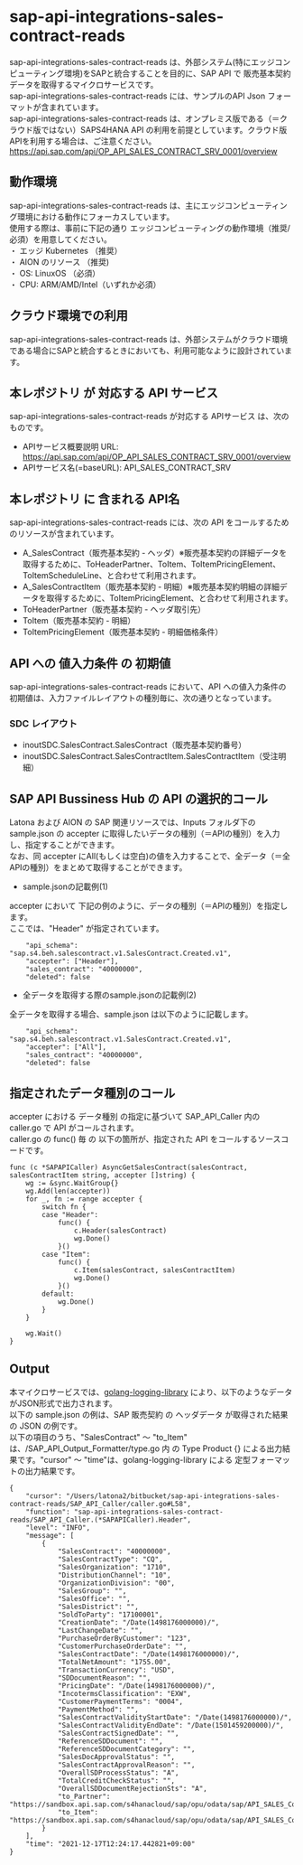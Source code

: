 # sap-api-integrations-sales-contract-reads
sap-api-integrations-sales-contract-reads は、外部システム(特にエッジコンピューティング環境)をSAPと統合することを目的に、SAP API で 販売基本契約データを取得するマイクロサービスです。    
sap-api-integrations-sales-contract-reads には、サンプルのAPI Json フォーマットが含まれています。   
sap-api-integrations-sales-contract-reads は、オンプレミス版である（＝クラウド版ではない）SAPS4HANA API の利用を前提としています。クラウド版APIを利用する場合は、ご注意ください。   
https://api.sap.com/api/OP_API_SALES_CONTRACT_SRV_0001/overview

## 動作環境  
sap-api-integrations-sales-contract-reads は、主にエッジコンピューティング環境における動作にフォーカスしています。  
使用する際は、事前に下記の通り エッジコンピューティングの動作環境（推奨/必須）を用意してください。  
・ エッジ Kubernetes （推奨）    
・ AION のリソース （推奨)    
・ OS: LinuxOS （必須）    
・ CPU: ARM/AMD/Intel（いずれか必須）　　

## クラウド環境での利用
sap-api-integrations-sales-contract-reads は、外部システムがクラウド環境である場合にSAPと統合するときにおいても、利用可能なように設計されています。  

## 本レポジトリ が 対応する API サービス
sap-api-integrations-sales-contract-reads が対応する APIサービス は、次のものです。

* APIサービス概要説明 URL: https://api.sap.com/api/OP_API_SALES_CONTRACT_SRV_0001/overview
* APIサービス名(=baseURL): API_SALES_CONTRACT_SRV

## 本レポジトリ に 含まれる API名
sap-api-integrations-sales-contract-reads には、次の API をコールするためのリソースが含まれています。  

* A_SalesContract（販売基本契約 - ヘッダ）※販売基本契約の詳細データを取得するために、ToHeaderPartner、ToItem、ToItemPricingElement、ToItemScheduleLine、と合わせて利用されます。
* A_SalesContractItem（販売基本契約 - 明細）※販売基本契約明細の詳細データを取得するために、ToItemPricingElement、と合わせて利用されます。
* ToHeaderPartner（販売基本契約 - ヘッダ取引先）
* ToItem（販売基本契約 - 明細）
* ToItemPricingElement（販売基本契約 - 明細価格条件）

## API への 値入力条件 の 初期値
sap-api-integrations-sales-contract-reads において、API への値入力条件の初期値は、入力ファイルレイアウトの種別毎に、次の通りとなっています。  

### SDC レイアウト

* inoutSDC.SalesContract.SalesContract（販売基本契約番号）
* inoutSDC.SalesContract.SalesContractItem.SalesContractItem（受注明細）

## SAP API Bussiness Hub の API の選択的コール

Latona および AION の SAP 関連リソースでは、Inputs フォルダ下の sample.json の accepter に取得したいデータの種別（＝APIの種別）を入力し、指定することができます。  
なお、同 accepter にAll(もしくは空白)の値を入力することで、全データ（＝全APIの種別）をまとめて取得することができます。  

* sample.jsonの記載例(1)  

accepter において 下記の例のように、データの種別（＝APIの種別）を指定します。  
ここでは、"Header" が指定されています。

```
	"api_schema": "sap.s4.beh.salescontract.v1.SalesContract.Created.v1",
	"accepter": ["Header"],
	"sales_contract": "40000000",
	"deleted": false
```
  
* 全データを取得する際のsample.jsonの記載例(2)  

全データを取得する場合、sample.json は以下のように記載します。  

```
	"api_schema": "sap.s4.beh.salescontract.v1.SalesContract.Created.v1",
	"accepter": ["All"],
	"sales_contract": "40000000",
	"deleted": false
```

## 指定されたデータ種別のコール

accepter における データ種別 の指定に基づいて SAP_API_Caller 内の caller.go で API がコールされます。  
caller.go の func() 毎 の 以下の箇所が、指定された API をコールするソースコードです。  

```
func (c *SAPAPICaller) AsyncGetSalesContract(salesContract, salesContractItem string, accepter []string) {
	wg := &sync.WaitGroup{}
	wg.Add(len(accepter))
	for _, fn := range accepter {
		switch fn {
		case "Header":
			func() {
				c.Header(salesContract)
				wg.Done()
			}()
		case "Item":
			func() {
				c.Item(salesContract, salesContractItem)
				wg.Done()
			}()
		default:
			wg.Done()
		}
	}

	wg.Wait()
}
```

## Output  
本マイクロサービスでは、[golang-logging-library](https://github.com/latonaio/golang-logging-library) により、以下のようなデータがJSON形式で出力されます。  
以下の sample.json の例は、SAP 販売契約 の ヘッダデータ が取得された結果の JSON の例です。  
以下の項目のうち、"SalesContract" ～ "to_Item" は、/SAP_API_Output_Formatter/type.go 内 の Type Product {} による出力結果です。"cursor" ～ "time"は、golang-logging-library による 定型フォーマットの出力結果です。  

```
{
	"cursor": "/Users/latona2/bitbucket/sap-api-integrations-sales-contract-reads/SAP_API_Caller/caller.go#L58",
	"function": "sap-api-integrations-sales-contract-reads/SAP_API_Caller.(*SAPAPICaller).Header",
	"level": "INFO",
	"message": [
		{
			"SalesContract": "40000000",
			"SalesContractType": "CQ",
			"SalesOrganization": "1710",
			"DistributionChannel": "10",
			"OrganizationDivision": "00",
			"SalesGroup": "",
			"SalesOffice": "",
			"SalesDistrict": "",
			"SoldToParty": "17100001",
			"CreationDate": "/Date(1498176000000)/",
			"LastChangeDate": "",
			"PurchaseOrderByCustomer": "123",
			"CustomerPurchaseOrderDate": "",
			"SalesContractDate": "/Date(1498176000000)/",
			"TotalNetAmount": "1755.00",
			"TransactionCurrency": "USD",
			"SDDocumentReason": "",
			"PricingDate": "/Date(1498176000000)/",
			"IncotermsClassification": "EXW",
			"CustomerPaymentTerms": "0004",
			"PaymentMethod": "",
			"SalesContractValidityStartDate": "/Date(1498176000000)/",
			"SalesContractValidityEndDate": "/Date(1501459200000)/",
			"SalesContractSignedDate": "",
			"ReferenceSDDocument": "",
			"ReferenceSDDocumentCategory": "",
			"SalesDocApprovalStatus": "",
			"SalesContractApprovalReason": "",
			"OverallSDProcessStatus": "A",
			"TotalCreditCheckStatus": "",
			"OverallSDDocumentRejectionSts": "A",
			"to_Partner": "https://sandbox.api.sap.com/s4hanacloud/sap/opu/odata/sap/API_SALES_Contract_SRV/A_SalesContract('40000000')/to_Partner",
			"to_Item": "https://sandbox.api.sap.com/s4hanacloud/sap/opu/odata/sap/API_SALES_Contract_SRV/A_SalesContract('40000000')/to_Item"
		}
	],
	"time": "2021-12-17T12:24:17.442821+09:00"
}

```

